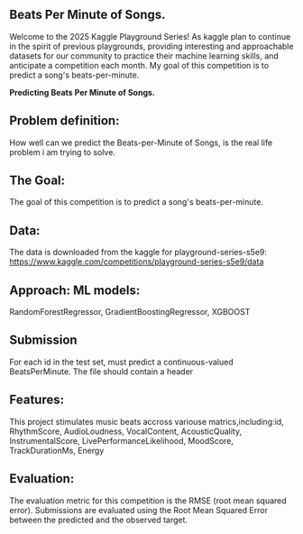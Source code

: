 ## Beats Per Minute of Songs.
Welcome to the 2025 Kaggle Playground Series! As kaggle plan to continue in the spirit of previous playgrounds, providing interesting and approachable datasets for our community to practice their machine learning skills, and anticipate a competition each month. My goal of this competition is to predict a song's beats-per-minute.

**Predicting Beats Per Minute of Songs.**

## Problem definition: 
How well can we predict the Beats-per-Minute of Songs, is the real life problem i am trying to solve.
## The Goal:
The goal of this competition is to predict a song's beats-per-minute.
## Data:
The data is downloaded from the kaggle for playground-series-s5e9: https://www.kaggle.com/competitions/playground-series-s5e9/data
## Approach: ML models:
RandomForestRegressor, GradientBoostingRegressor, XGBOOST
## Submission
For each id in the test set, must predict a continuous-valued BeatsPerMinute. The file should contain a header 
## Features: 
This project stimulates music beats accross variouse matrics,including:id, RhythmScore, AudioLoudness, VocalContent, AcousticQuality,
InstrumentalScore, LivePerformanceLikelihood, MoodScore,
TrackDurationMs, Energy                   

## Evaluation:
The evaluation metric for this competition is the RMSE (root mean squared error).
Submissions are evaluated using the Root Mean Squared Error between the predicted and the observed target.

